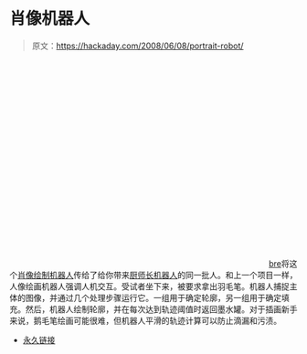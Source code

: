 # 肖像机器人

> 原文：<https://hackaday.com/2008/06/08/portrait-robot/>

<object width="450" height="364"><param name="movie" value="http://www.youtube.com/v/aosl53ie3mw&amp;hl=en&amp;rel=0&amp;color1=0x3a3a3a&amp;color2=0x999999"></object>
[bre](http://www.nycresistor.com/)将这个[肖像绘制机器人](http://lasa.epfl.ch/research/control_automation/entertainement/paint/index.php)传给了给你带来[厨师长机器人](http://www.hackaday.com/2008/05/24/the-chief-cook-robot/)的同一批人。和上一个项目一样，人像绘画机器人强调人机交互。受试者坐下来，被要求拿出羽毛笔。机器人捕捉主体的图像，并通过几个处理步骤运行它。一组用于确定轮廓，另一组用于确定填充。然后，机器人绘制轮廓，并在每次达到轨迹阈值时返回墨水罐。对于插画新手来说，鹅毛笔绘画可能很难，但机器人平滑的轨迹计算可以防止滴漏和污渍。

*   [永久链接](http://lasa.epfl.ch/research/control_automation/entertainement/paint/index.php)